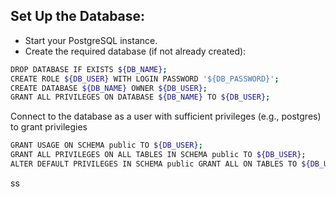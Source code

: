 ## Set Up the Database:

- Start your PostgreSQL instance.
- Create the required database (if not already created):

```bash
DROP DATABASE IF EXISTS ${DB_NAME};
CREATE ROLE ${DB_USER} WITH LOGIN PASSWORD '${DB_PASSWORD}';
CREATE DATABASE ${DB_NAME} OWNER ${DB_USER};
GRANT ALL PRIVILEGES ON DATABASE ${DB_NAME} TO ${DB_USER};
```

Connect to the database as a user with sufficient privileges (e.g., postgres) to grant privilegies

```bash
GRANT USAGE ON SCHEMA public TO ${DB_USER};
GRANT ALL PRIVILEGES ON ALL TABLES IN SCHEMA public TO ${DB_USER};
ALTER DEFAULT PRIVILEGES IN SCHEMA public GRANT ALL ON TABLES TO ${DB_USER};
```

ss
